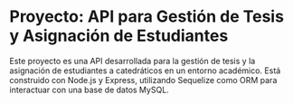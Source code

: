 # Proyecto: API para Gestión de Tesis y Asignación de Estudiantes

Este proyecto es una API desarrollada para la gestión de tesis y la asignación de estudiantes a catedráticos en un entorno académico. Está construido con Node.js y Express, utilizando Sequelize como ORM para interactuar con una base de datos MySQL.

